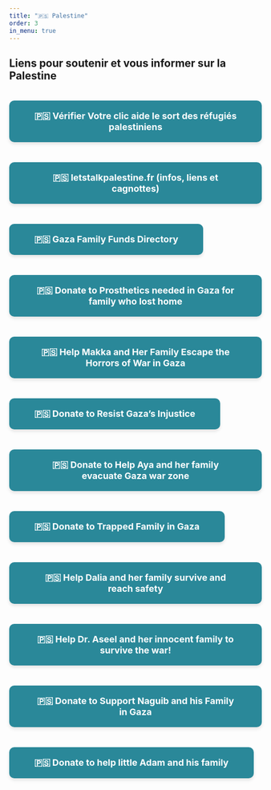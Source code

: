 ```yaml
---
title: "🇵🇸 Palestine"
order: 3
in_menu: true
---
```

## Liens pour soutenir et vous informer sur la Palestine


<a href="https://arab.org/fr/click-to-help/palestine/" target="_blank" style="text-decoration: none; background-color: #2a8899; color: white; padding: 20px 50px; margin: 20px 0; border-radius: 10px; width: auto; text-align: center; font-size: 18px; font-family: , serif; font-weight: bold; box-shadow: 0px 4px 6px rgba(0, 0, 0, 0.1); display: inline-block;">
🇵🇸 Vérifier Votre clic aide le sort des réfugiés palestiniens


<a href="https://www.instagram.com/letstalkpalestine.fr/" target="_blank" style="text-decoration: none; background-color: #2a8899; color: white; padding: 20px 50px; margin: 20px 0; border-radius: 10px; width: auto; text-align: center; font-size: 18px; font-family: , serif; font-weight: bold; box-shadow: 0px 4px 6px rgba(0, 0, 0, 0.1); display: inline-block;">
🇵🇸 letstalkpalestine.fr (infos, liens et cagnottes)
</a>

<a href="https://docs.google.com/spreadsheets/u/0/d/1-DDMFyn-ttboPXrz1bB3MFk7BlzCwfugh4259Wh7U1s/htmlview?pli=1" target="_blank" style="text-decoration: none; background-color: #2a8899; color: white; padding: 20px 50px; margin: 20px 0; border-radius: 10px; width: auto; text-align: center; font-size: 18px; font-family: , serif; font-weight: bold; box-shadow: 0px 4px 6px rgba(0, 0, 0, 0.1); display: inline-block;">
🇵🇸 Gaza Family Funds Directory
</a>

<a href="https://www.gofundme.com/f/help-weal-alnamla-to-get-treatment-and-leave-gaz" target="_blank" style="text-decoration: none; background-color: #2a8899; color: white; padding: 20px 50px; margin: 20px 0; border-radius: 10px; width: auto; text-align: center; font-size: 18px; font-family: , serif; font-weight: bold; box-shadow: 0px 4px 6px rgba(0, 0, 0, 0.1); display: inline-block;">
🇵🇸 Donate to Prosthetics needed in Gaza for family who lost home
</a>

<a href="https://www.gofundme.com/f/help-makka-and-her-family-escape-the-horrors-of-war-in-gaza" target="_blank" style="text-decoration: none; background-color: #2a8899; color: white; padding: 20px 50px; margin: 20px 0; border-radius: 10px; width: auto; text-align: center; font-size: 18px; font-family: , serif; font-weight: bold; box-shadow: 0px 4px 6px rgba(0, 0, 0, 0.1); display: inline-block;">
🇵🇸 Help Makka and Her Family Escape the Horrors of War in Gaza
</a>

<a href="https://www.gofundme.com/f/resist-gazas-injustice-help-reunite-rolas-family?fbclid=PAY2xjawHigChleHRuA2FlbQIxMAABptkAZYPGCo7x8r4cZEkUqiV-u1jmZ_647u4zmrPhpiHlYh6rq-KVwaIxIw_aem_o_rUkHOnLGdfF8g0eWh0Xw" target="_blank" style="text-decoration: none; background-color: #2a8899; color: white; padding: 20px 50px; margin: 20px 0; border-radius: 10px; width: auto; text-align: center; font-size: 18px; font-family: , serif; font-weight: bold; box-shadow: 0px 4px 6px rgba(0, 0, 0, 0.1); display: inline-block;">
🇵🇸 Donate to Resist Gaza’s Injustice
</a>

<a href="https://www.gofundme.com/f/help-aya-and-her-family-evacuate-gaza-war-zone?attribution_id=undefined&utm_campaign=unknown&utm_medium=customer&utm_source=website_widget&fbclid=PAY2xjawHigAJleHRuA2FlbQIxMAABpgaSDPvq0ENooYzEbSRuPbovS2CfmYU1eGPtXWa90ybBumEG5bjN_7nyqw_aem_asVATTHcqMSSV75T5Gcdnw" target="_blank" style="text-decoration: none; background-color: #2a8899; color: white; padding: 20px 50px; margin: 20px 0; border-radius: 10px; width: auto; text-align: center; font-size: 18px; font-family: , serif; font-weight: bold; box-shadow: 0px 4px 6px rgba(0, 0, 0, 0.1); display: inline-block;">
🇵🇸 Donate to Help Aya and her family evacuate Gaza war zone
</a>

<a href="https://www.gofundme.com/f/shorouqs-story-a-mothers-cry-from-the-heart-of-war?attribution_id=sl:7f74402c-2c81-4bcb-9d39-2befa68a4e7c" target="_blank" style="text-decoration: none; background-color: #2a8899; color: white; padding: 20px 50px; margin: 20px 0; border-radius: 10px; width: auto; text-align: center; font-size: 18px; font-family: , serif; font-weight: bold; box-shadow: 0px 4px 6px rgba(0, 0, 0, 0.1); display: inline-block;">
🇵🇸 Donate to Trapped Family in Gaza
</a>

<a href="https://www.gofundme.com/f/dalia-and-her-family" target="_blank" style="text-decoration: none; background-color: #2a8899; color: white; padding: 20px 50px; margin: 20px 0; border-radius: 10px; width: auto; text-align: center; font-size: 18px; font-family: , serif; font-weight: bold; box-shadow: 0px 4px 6px rgba(0, 0, 0, 0.1); display: inline-block;">
🇵🇸 Help Dalia and her family survive and reach safety
</a>

<a href="https://www.gofundme.com/f/helping-aseel-her-family-to-escape-war-in-gaza" target="_blank" style="text-decoration: none; background-color: #2a8899; color: white; padding: 20px 50px; margin: 20px 0; border-radius: 10px; width: auto; text-align: center; font-size: 18px; font-family: , serif; font-weight: bold; box-shadow: 0px 4px 6px rgba(0, 0, 0, 0.1); display: inline-block;">
🇵🇸 Help Dr. Aseel and her innocent family to survive the war!
</a>

<a href="https://www.gofundme.com/f/support-naguibs-family-in-gaza" target="_blank" style="text-decoration: none; background-color: #2a8899; color: white; padding: 20px 50px; margin: 20px 0; border-radius: 10px; width: auto; text-align: center; font-size: 18px; font-family: , serif; font-weight: bold; box-shadow: 0px 4px 6px rgba(0, 0, 0, 0.1); display: inline-block;">
🇵🇸 Donate to Support Naguib and his Family in Gaza
</a>

<a href="https://chuffed.org/project/109177-donate-to-help-little-adam-and-his-family" target="_blank" style="text-decoration: none; background-color: #2a8899; color: white; padding: 20px 50px; margin: 20px 0; border-radius: 10px; width: auto; text-align: center; font-size: 18px; font-family: , serif; font-weight: bold; box-shadow: 0px 4px 6px rgba(0, 0, 0, 0.1); display: inline-block;">
🇵🇸 Donate to help little Adam and his family
</a> 